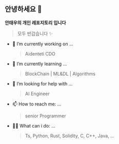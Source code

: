 ## 안녕하세요 👋

**안태우의 개인 레포지토리 입니다**

> 모두 반갑습니다 ✨

- 🔭 I’m currently working on ...
  > Aidenteti CDO
- 🌱 I’m currently learning ...
  > BlockChain | ML&DL | Algorithms
- 🤔 I’m looking for help with ...
  > AI Engineer
- 📫 How to reach me: ...
  > senior Programmer
- 🧑‍💻 What can i do: ...
  > Ts, Python, Rust, Solidity, C, C++, Java, ...
